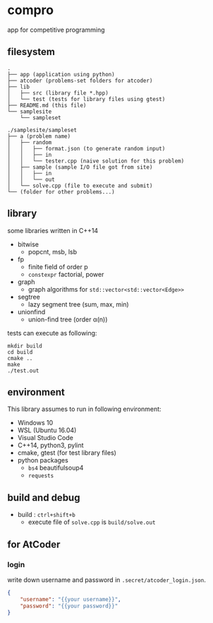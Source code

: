 # compro
app for competitive programming

## filesystem

```
.
├── app (application using python)
├── atcoder (problems-set folders for atcoder)
├── lib
│   ├── src (library file *.hpp)
│   └── test (tests for library files using gtest)
├── README.md (this file)
└── samplesite 
    └── sampleset

./samplesite/sampleset
├── a (problem name)
│   ├── random
│   │   ├── format.json (to generate random input)
│   │   ├── in
│   │   └── tester.cpp (naive solution for this problem)
│   ├── sample (sample I/O file got from site)
│   │   ├── in
│   │   └── out
│   └── solve.cpp (file to execute and submit)
└── (folder for other problems...)
```

## library

some libraries written in C++14

- bitwise
    - popcnt, msb, lsb
- fp
    - finite field of order p
    - `constexpr` factorial, power
- graph
    - graph algorithms for `std::vector<std::vector<Edge>>`
- segtree
    - lazy segment tree (sum, max, min)
- unionfind
    - union-find tree (order α(n))

tests can execute as following:
```
mkdir build
cd build
cmake ..
make
./test.out
```

## environment

This library assumes to run in following environment:

- Windows 10
- WSL (Ubuntu 16.04)
- Visual Studio Code
- C++14, python3, pylint
- cmake, gtest (for test library files)
- python packages
    - `bs4` beautifulsoup4
    - `requests`


## build and debug

- build : `ctrl+shift+b`
    - execute file of `solve.cpp` is `build/solve.out`

## for AtCoder

### login

write down username and password in `.secret/atcoder_login.json`.

```json
{
    "username": "{{your username}}",
    "password": "{{your password}}"
}
```